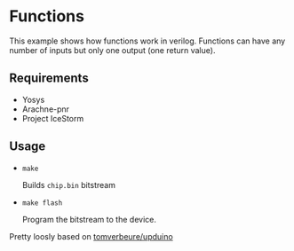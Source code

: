 # Functions

This example shows how functions work in verilog.
Functions can have any number of inputs but only one output (one return value).

## Requirements

* Yosys
* Arachne-pnr
* Project IceStorm

## Usage

* ```make```

    Builds ```chip.bin``` bitstream

* ```make flash```

    Program the bitstream to the device.

Pretty loosly based on [tomverbeure/upduino](https://github.com/tomverbeure/upduino/tree/master/blink)
